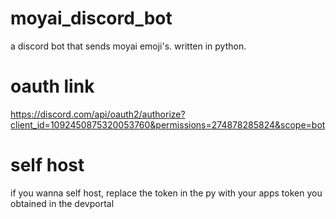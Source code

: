 # moyai_discord_bot
a discord bot that sends moyai emoji's. written in python.

# oauth link
https://discord.com/api/oauth2/authorize?client_id=1092450875320053760&permissions=274878285824&scope=bot

# self host
if you wanna self host, replace the token in the py with your apps token you obtained in the devportal

